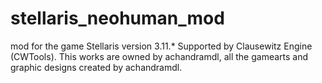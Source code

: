 # stellaris_neohuman_mod
mod for the game Stellaris version 3.11.*
Supported by Clausewitz Engine (CWTools).
This works are owned by achandramdl, all the gamearts and graphic designs created by achandramdl.
